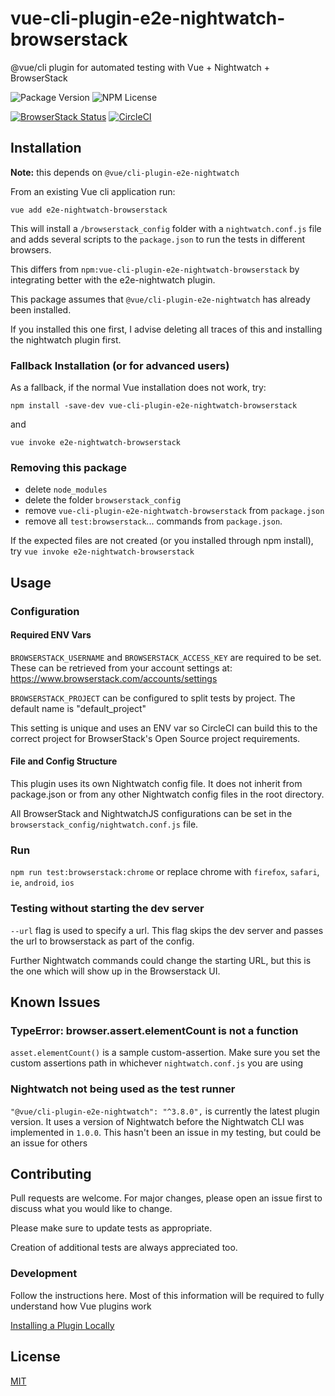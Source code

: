 # vue-cli-plugin-e2e-nightwatch-browserstack

@vue/cli plugin for automated testing with Vue + Nightwatch + BrowserStack

![Package Version](https://img.shields.io/npm/v/vue-cli-plugin-e2e-nightwatch-browserstack.svg)
![NPM License](https://img.shields.io/npm/l/vue-cli-plugin-e2e-nightwatch-browserstack.svg)

[![BrowserStack Status](https://www.browserstack.com/automate/badge.svg?badge_key=ZDBYTHVrYmxWYmFjQW1UQS9SczZPV1lta1ZqWTJ6aDZPU3JIZ0hTQ3RDZz0tLVRVTEUzRTZpSENaUXZYS0t4d2x6aWc9PQ==--862109617703fbabecb22cb152ef79fac8390f52%)](https://www.browserstack.com/automate/public-build/ZDBYTHVrYmxWYmFjQW1UQS9SczZPV1lta1ZqWTJ6aDZPU3JIZ0hTQ3RDZz0tLVRVTEUzRTZpSENaUXZYS0t4d2x6aWc9PQ==--862109617703fbabecb22cb152ef79fac8390f52)
[![CircleCI](https://circleci.com/gh/daposy/vue-nightwatch-browserstack.svg?style=svg)](https://circleci.com/gh/daposy/vue-nightwatch-browserstack)

## Installation

**Note:** this depends on `@vue/cli-plugin-e2e-nightwatch`

From an existing Vue cli application run:

`vue add e2e-nightwatch-browserstack`

This will install a `/browserstack_config` folder
with a `nightwatch.conf.js` file
and adds several scripts to the `package.json`
to run the tests in different browsers.

This differs from `npm:vue-cli-plugin-e2e-nightwatch-browserstack`
by integrating better with the e2e-nightwatch plugin.

This package assumes that `@vue/cli-plugin-e2e-nightwatch`
has already been installed.

If you installed this one first,
I advise deleting all traces of this and installing the nightwatch plugin first.

### Fallback Installation (or for advanced users)

As a fallback, if the normal Vue installation does not work, try:

`npm install -save-dev vue-cli-plugin-e2e-nightwatch-browserstack`

and

`vue invoke e2e-nightwatch-browserstack`

### Removing this package

- delete `node_modules`
- delete the folder `browserstack_config`
- remove `vue-cli-plugin-e2e-nightwatch-browserstack` from
  `package.json`
- remove all `test:browserstack`... commands from `package.json`.

If the expected files are not created (or you installed through npm install),
try `vue invoke e2e-nightwatch-browserstack`

## Usage

### Configuration

#### Required ENV Vars

`BROWSERSTACK_USERNAME` and `BROWSERSTACK_ACCESS_KEY` are required to be set.
These can be retrieved from your account settings at:
<https://www.browserstack.com/accounts/settings>

`BROWSERSTACK_PROJECT` can be configured to split tests by project.
The default name is "default_project"

This setting is unique and uses an ENV var so CircleCI can build this
to the correct project for BrowserStack's Open Source project requirements.

#### File and Config Structure

This plugin uses its own Nightwatch config file.
It does not inherit from package.json or from any other
Nightwatch config files in the root directory.

All BrowserStack and NightwatchJS configurations can be set in the
`browserstack_config/nightwatch.conf.js` file.

### Run

`npm run test:browserstack:chrome`
or replace chrome with `firefox`, `safari`, `ie`, `android`, `ios`

### Testing without starting the dev server

`--url` flag is used to specify a url. This flag skips the dev server
and passes the url to browserstack as part of the config.

Further Nightwatch commands could change the starting URL,
but this is the one which will show up in the Browserstack UI.

## Known Issues

### TypeError: browser.assert.elementCount is not a function

`asset.elementCount()` is a sample custom-assertion.
Make sure you set the custom assertions path in whichever `nightwatch.conf.js`
you are using

### Nightwatch not being used as the test runner

`"@vue/cli-plugin-e2e-nightwatch": "^3.8.0",`
is currently the latest plugin version.
It uses a version of Nightwatch
before the Nightwatch CLI was implemented in `1.0.0`.
This hasn't been an issue in my testing, but could be an issue for others

## Contributing

Pull requests are welcome.
For major changes,
please open an issue first to discuss what you would like to change.

Please make sure to update tests as appropriate.

Creation of additional tests are always appreciated too.

### Development

Follow the instructions here.
Most of this information will be
required to fully understand how Vue plugins work

[Installing a Plugin Locally](https://cli.vuejs.org/dev-guide/plugin-dev.html#installing-plugin-locally)

## License

[MIT](https://choosealicense.com/licenses/mit/)
